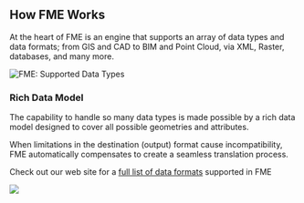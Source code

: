 ## How FME Works
At the heart of FME is an engine that supports an array of data types and data formats; from GIS and CAD to BIM and Point Cloud, via XML, Raster, databases, and many more.

![FME: Supported Data Types](https://raw.githubusercontent.com/FMEEvangelist/DesktopChapter1/master/WhatIsFME1.png)

### Rich Data Model
The capability to handle so many data types is made possible by a rich data model designed to cover all possible geometries and attributes. 

When limitations in the destination (output) format cause incompatibility, FME automatically compensates to create a seamless translation process.

Check out our web site for a [full list of data formats](http://www.safe.com/fme/format-search/#!) supported in FME

![](https://github.com/FMEEvangelist/DesktopChapter1/raw/master/WhatisFME4.png)